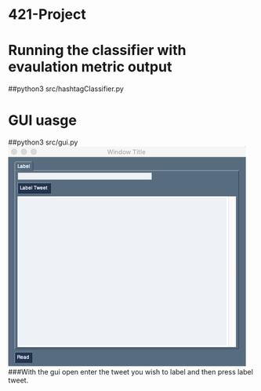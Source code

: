 # 421-Project

# Running the classifier with evaulation metric output
##python3 src/hashtagClassifier.py

# GUI uasge
##python3 src/gui.py
![Classification GUI](/images/gui.png)
###With the gui open enter the tweet you wish to label and then press label tweet.
